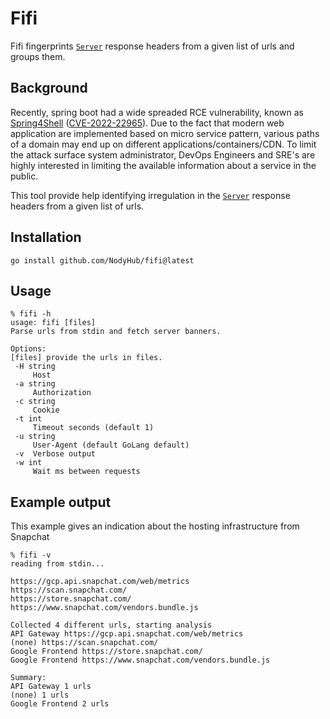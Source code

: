 # Fifi

Fifi fingerprints [`Server`](https://developer.mozilla.org/en-US/docs/Web/HTTP/Headers/Server) response headers from a given list of urls and groups them.

## Background

Recently, spring boot had a wide spreaded RCE vulnerability, known as [Spring4Shell](https://portswigger.net/daily-swig/spring4shell-microsoft-cisa-warn-of-limited-in-the-wild-exploitation) ([CVE-2022-22965](https://cve.mitre.org/cgi-bin/cvename.cgi?name=CVE-2022-22965)). Due to the fact that modern web application are implemented based on micro service pattern, various paths of a domain may end up on different applications/containers/CDN. To limit the attack surface system administrator, DevOps Engineers and SRE's are highly interested in limiting the available information about a service in the public.

This tool provide help  identifying irregulation in the [`Server`](https://developer.mozilla.org/en-US/docs/Web/HTTP/Headers/Server) response headers from a given list of urls.

## Installation

```
go install github.com/NodyHub/fifi@latest
```

## Usage

```
% fifi -h
usage: fifi [files]
Parse urls from stdin and fetch server banners.

Options:
[files] provide the urls in files.
 -H string
     Host
 -a string
     Authorization
 -c string
     Cookie
 -t int
     Timeout seconds (default 1)
 -u string
     User-Agent (default GoLang default)
 -v  Verbose output
 -w int
     Wait ms between requests
```

## Example output

This example gives an indication about the hosting infrastructure from Snapchat

```
% fifi -v
reading from stdin...

https://gcp.api.snapchat.com/web/metrics
https://scan.snapchat.com/
https://store.snapchat.com/
https://www.snapchat.com/vendors.bundle.js

Collected 4 different urls, starting analysis
API Gateway https://gcp.api.snapchat.com/web/metrics
(none) https://scan.snapchat.com/
Google Frontend https://store.snapchat.com/
Google Frontend https://www.snapchat.com/vendors.bundle.js

Summary:
API Gateway 1 urls
(none) 1 urls
Google Frontend 2 urls
```

